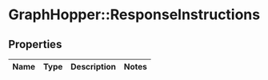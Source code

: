 # GraphHopper::ResponseInstructions

## Properties
Name | Type | Description | Notes
------------ | ------------- | ------------- | -------------


